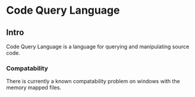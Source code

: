 # Code Query Language

## Intro

Code Query Language is a language for querying and manipulating source code.

### Compatability

There is currently a known compatability problem on windows with the memory mapped files.
